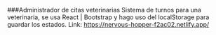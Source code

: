 ###Administrador de citas veterinarias
Sistema de turnos para una veterinaria, se usa React | Bootstrap y hago uso del localStorage para guardar los estados.
Link: https://nervous-hopper-f2ac02.netlify.app/
